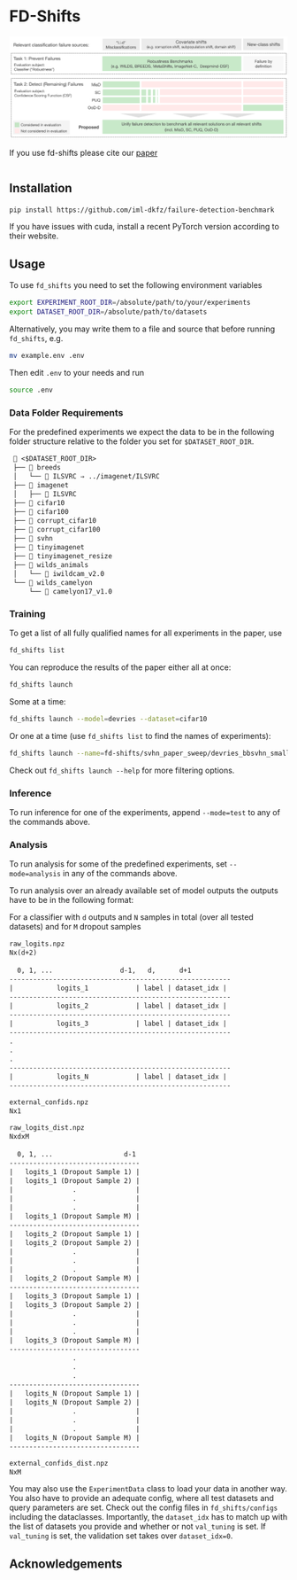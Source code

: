 # FD-Shifts

![overview](./docs/new_overview.png)

If you use fd-shifts please cite our [paper]()

```

```

## Installation

```bash
pip install https://github.com/iml-dkfz/failure-detection-benchmark
```

If you have issues with cuda, install a recent PyTorch version according to their website.

## Usage

To use `fd_shifts` you need to set the following environment variables

```bash
export EXPERIMENT_ROOT_DIR=/absolute/path/to/your/experiments
export DATASET_ROOT_DIR=/absolute/path/to/datasets
```

Alternatively, you may write them to a file and source that before running
`fd_shifts`, e.g.

```bash
mv example.env .env
```

Then edit `.env` to your needs and run

```bash
source .env
```

### Data Folder Requirements

For the predefined experiments we expect the data to be in the following folder structure relative
to the folder you set for `$DATASET_ROOT_DIR`.

```
  <$DATASET_ROOT_DIR>
 ├──  breeds
 │   └──  ILSVRC ⇒ ../imagenet/ILSVRC
 ├──  imagenet
 │   ├──  ILSVRC
 ├──  cifar10
 ├──  cifar100
 ├──  corrupt_cifar10
 ├──  corrupt_cifar100
 ├──  svhn
 ├──  tinyimagenet
 ├──  tinyimagenet_resize
 ├──  wilds_animals
 │   └──  iwildcam_v2.0
 └──  wilds_camelyon
     └──  camelyon17_v1.0
```

### Training

To get a list of all fully qualified names for all experiments in the paper, use

```bash
fd_shifts list
```

You can reproduce the results of the paper either all at once:

```bash
fd_shifts launch
```

Some at a time:

```bash
fd_shifts launch --model=devries --dataset=cifar10
```

Or one at a time (use `fd_shifts list` to find the names of experiments):

```bash
fd_shifts launch --name=fd-shifts/svhn_paper_sweep/devries_bbsvhn_small_conv_do1_run1_rew2.2
```

Check out `fd_shifts launch --help` for more filtering options.

### Inference

To run inference for one of the experiments, append `--mode=test` to any of the commands above.

### Analysis

To run analysis for some of the predefined experiments, set `--mode=analysis` in any of the commands
above.

To run analysis over an already available set of model outputs the outputs have to be in the following format:

For a classifier with `d` outputs and `N` samples in total (over all tested datasets) and for `M`
dropout samples

```
raw_logits.npz
Nx(d+2)

  0, 1, ...                 d-1,   d,      d+1
--------------------------------------------------------
|           logits_1            | label | dataset_idx |
--------------------------------------------------------
|           logits_2            | label | dataset_idx |
--------------------------------------------------------
|           logits_3            | label | dataset_idx |
--------------------------------------------------------
.
.
.
--------------------------------------------------------
|           logits_N            | label | dataset_idx |
--------------------------------------------------------
```
```
external_confids.npz
Nx1
```
```
raw_logits_dist.npz
NxdxM

  0, 1, ...                  d-1
---------------------------------
|   logits_1 (Dropout Sample 1) |
|   logits_1 (Dropout Sample 2) |
|               .               |
|               .               |
|               .               |
|   logits_1 (Dropout Sample M) |
---------------------------------
|   logits_2 (Dropout Sample 1) |
|   logits_2 (Dropout Sample 2) |
|               .               |
|               .               |
|               .               |
|   logits_2 (Dropout Sample M) |
---------------------------------
|   logits_3 (Dropout Sample 1) |
|   logits_3 (Dropout Sample 2) |
|               .               |
|               .               |
|               .               |
|   logits_3 (Dropout Sample M) |
---------------------------------
                .
                .
                .
---------------------------------
|   logits_N (Dropout Sample 1) |
|   logits_N (Dropout Sample 2) |
|               .               |
|               .               |
|               .               |
|   logits_N (Dropout Sample M) |
---------------------------------
```

```
external_confids_dist.npz
NxM
```

You may also use the `ExperimentData` class to load your data in another way.
You also have to provide an adequate config, where all test datasets and query
parameters are set. Check out the config files in `fd_shifts/configs` including the dataclasses.
Importantly, the `dataset_idx` has to match up with the list of datasets you provide and whether or
not `val_tuning` is set. If `val_tuning` is set, the validation set takes over `dataset_idx=0`.

## Acknowledgements
